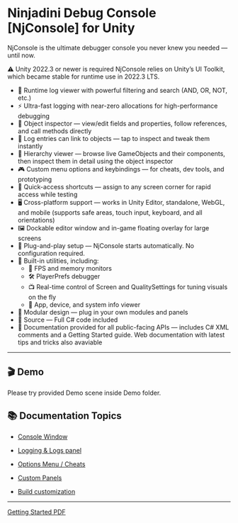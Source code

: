 # Ninjadini Debug Console [NjConsole] for Unity

NjConsole is the ultimate debugger console you never knew you needed — until now.

⚠️ Unity 2022.3 or newer is required
NjConsole relies on Unity’s UI Toolkit, which became stable for runtime use in 2022.3 LTS.

- 📜 Runtime log viewer with powerful filtering and search (AND, OR, NOT, etc.)
- ⚡ Ultra-fast logging with near-zero allocations for high-performance debugging
- 🧩 Object inspector — view/edit fields and properties, follow references, and call methods directly
- 📜 Log entries can link to objects — tap to inspect and tweak them instantly
- 🧭 Hierarchy viewer — browse live GameObjects and their components, then inspect them in detail using the object inspector
- 🎮 Custom menu options and keybindings — for cheats, dev tools, and prototyping
- 🎯 Quick-access shortcuts — assign to any screen corner for rapid access while testing
- 🖥️ Cross-platform support — works in Unity Editor, standalone, WebGL, and mobile (supports safe areas, touch input, keyboard, and all orientations)
- 🖼️ Dockable editor window and in-game floating overlay for large screens
- 🚀 Plug-and-play setup — NjConsole starts automatically. No configuration required.
- 🧰 Built-in utilities, including:
    - 🎯 FPS and memory monitors
    - 🛠️ PlayerPrefs debugger
    - 📺 Real-time control of Screen and QualitySettings for tuning visuals on the fly
    - 📱 App, device, and system info viewer
- 🧱 Modular design — plug in your own modules and panels
- 🧾 Source — Full C# code included
- 📘 Documentation provided for all public-facing APIs — includes C# XML comments and a Getting Started guide. Web documentation with latest tips and tricks also avaviable


---

## 🎬 Demo
Please try provided Demo scene inside Demo folder.

## 📚 Documentation Topics

- [Console Window](consolewindow.md)  

- [Logging & Logs panel](logging.md)  

- [Options Menu / Cheats](optionsmenu.md)  

- [Custom Panels](custompanels.md)  

- [Build customization](buildcustomization.md)  

---

[Getting Started PDF](GettingStarted.pdf)  